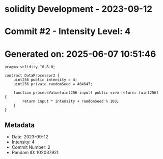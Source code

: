 ﻿# solidity Development - 2023-09-12
# Commit #2 - Intensity Level: 4
# Generated on: 2025-06-07 10:51:46
```solidity
pragma solidity ^0.8.0;

contract DataProcessor2 {
    uint256 public intensity = 4;
    uint256 private randomSeed = 404647;

    function processValue(uint256 input) public view returns (uint256) {
        return input * intensity + randomSeed % 100;
    }
}
```
## Metadata
- Date: 2023-09-12
- Intensity: 4
- Commit Number: 2
- Random ID: 102037921
